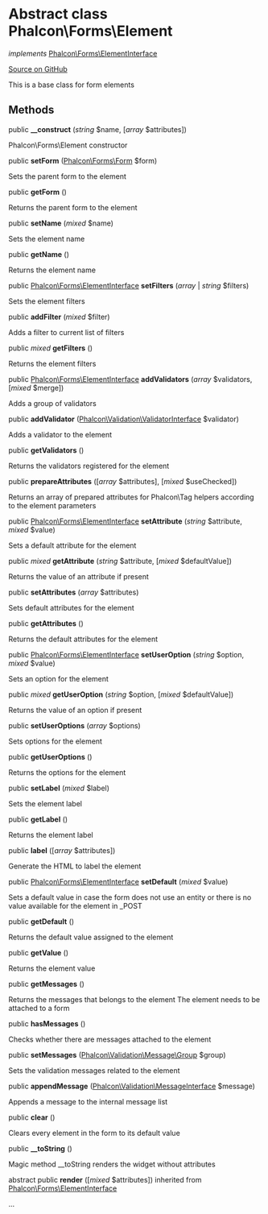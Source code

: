# Abstract class **Phalcon\\Forms\\Element**

*implements* [Phalcon\Forms\ElementInterface](/en/3.1.2/api/Phalcon_Forms_ElementInterface)

<a href="https://github.com/phalcon/cphalcon/blob/master/phalcon/forms/element.zep" class="btn btn-default btn-sm">Source on GitHub</a>

This is a base class for form elements

## Methods
public  **__construct** (*string* $name, [*array* $attributes])

Phalcon\\Forms\\Element constructor

public  **setForm** ([Phalcon\Forms\Form](/en/3.1.2/api/Phalcon_Forms_Form) $form)

Sets the parent form to the element

public  **getForm** ()

Returns the parent form to the element

public  **setName** (*mixed* $name)

Sets the element name

public  **getName** ()

Returns the element name

public [Phalcon\Forms\ElementInterface](/en/3.1.2/api/Phalcon_Forms_ElementInterface) **setFilters** (*array* | *string* $filters)

Sets the element filters

public  **addFilter** (*mixed* $filter)

Adds a filter to current list of filters

public *mixed* **getFilters** ()

Returns the element filters

public [Phalcon\Forms\ElementInterface](/en/3.1.2/api/Phalcon_Forms_ElementInterface) **addValidators** (*array* $validators, [*mixed* $merge])

Adds a group of validators

public  **addValidator** ([Phalcon\Validation\ValidatorInterface](/en/3.1.2/api/Phalcon_Validation_ValidatorInterface) $validator)

Adds a validator to the element

public  **getValidators** ()

Returns the validators registered for the element

public  **prepareAttributes** ([*array* $attributes], [*mixed* $useChecked])

Returns an array of prepared attributes for Phalcon\\Tag helpers
according to the element parameters

public [Phalcon\Forms\ElementInterface](/en/3.1.2/api/Phalcon_Forms_ElementInterface) **setAttribute** (*string* $attribute, *mixed* $value)

Sets a default attribute for the element

public *mixed* **getAttribute** (*string* $attribute, [*mixed* $defaultValue])

Returns the value of an attribute if present

public  **setAttributes** (*array* $attributes)

Sets default attributes for the element

public  **getAttributes** ()

Returns the default attributes for the element

public [Phalcon\Forms\ElementInterface](/en/3.1.2/api/Phalcon_Forms_ElementInterface) **setUserOption** (*string* $option, *mixed* $value)

Sets an option for the element

public *mixed* **getUserOption** (*string* $option, [*mixed* $defaultValue])

Returns the value of an option if present

public  **setUserOptions** (*array* $options)

Sets options for the element

public  **getUserOptions** ()

Returns the options for the element

public  **setLabel** (*mixed* $label)

Sets the element label

public  **getLabel** ()

Returns the element label

public  **label** ([*array* $attributes])

Generate the HTML to label the element

public [Phalcon\Forms\ElementInterface](/en/3.1.2/api/Phalcon_Forms_ElementInterface) **setDefault** (*mixed* $value)

Sets a default value in case the form does not use an entity
or there is no value available for the element in _POST

public  **getDefault** ()

Returns the default value assigned to the element

public  **getValue** ()

Returns the element value

public  **getMessages** ()

Returns the messages that belongs to the element
The element needs to be attached to a form

public  **hasMessages** ()

Checks whether there are messages attached to the element

public  **setMessages** ([Phalcon\Validation\Message\Group](/en/3.1.2/api/Phalcon_Validation_Message_Group) $group)

Sets the validation messages related to the element

public  **appendMessage** ([Phalcon\Validation\MessageInterface](/en/3.1.2/api/Phalcon_Validation_MessageInterface) $message)

Appends a message to the internal message list

public  **clear** ()

Clears every element in the form to its default value

public  **__toString** ()

Magic method __toString renders the widget without attributes

abstract public  **render** ([*mixed* $attributes]) inherited from [Phalcon\Forms\ElementInterface](/en/3.1.2/api/Phalcon_Forms_ElementInterface)

...

